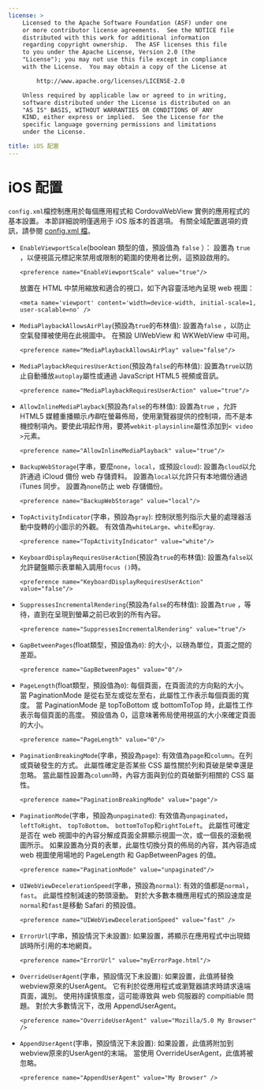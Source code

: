 ```yaml
---
license: >
    Licensed to the Apache Software Foundation (ASF) under one
    or more contributor license agreements.  See the NOTICE file
    distributed with this work for additional information
    regarding copyright ownership.  The ASF licenses this file
    to you under the Apache License, Version 2.0 (the
    "License"); you may not use this file except in compliance
    with the License.  You may obtain a copy of the License at

        http://www.apache.org/licenses/LICENSE-2.0

    Unless required by applicable law or agreed to in writing,
    software distributed under the License is distributed on an
    "AS IS" BASIS, WITHOUT WARRANTIES OR CONDITIONS OF ANY
    KIND, either express or implied.  See the License for the
    specific language governing permissions and limitations
    under the License.

title: iOS 配置
---
```


# iOS 配置

`config.xml`檔控制應用於每個應用程式和 CordovaWebView 實例的應用程式的基本設置。 本節詳細說明僅適用于 iOS 版本的首選項。 有關全域配置選項的資訊，請參閱 [config.xml 檔][1]。

 [1]: config_ref_index.md.html#The%20config.xml%20File

*   `EnableViewportScale`(boolean 類型的值，預設值為 `false` ）： 設置為 `true` ，以便視區元標記來禁用或限制的範圍的使用者比例，這預設啟用的。

        <preference name="EnableViewportScale" value="true"/>


    放置在 HTML 中禁用縮放和適合的視口，如下內容靈活地內呈現 web 視圖：

        <meta name='viewport' content='width=device-width, initial-scale=1, user-scalable=no' />


*   `MediaPlaybackAllowsAirPlay`(預設為`true`的布林值): 設置為`false` ，以防止空氣發揮被使用在此視圖中。 在預設 UIWebView 和 WKWebView 中可用。

        <preference name="MediaPlaybackAllowsAirPlay" value="false"/>


*   `MediaPlaybackRequiresUserAction`(預設為`false`的布林值): 設置為`true`以防止自動播放`autoplay`屬性或通過 JavaScript HTML5 視頻或音訊。

        <preference name="MediaPlaybackRequiresUserAction" value="true"/>


*   `AllowInlineMediaPlayback`(預設為`false`的布林值): 設置為`true` ，允許 HTML5 媒體重播顯示*內聯*在螢幕佈局，使用瀏覽器提供的控制項，而不是本機控制項內。要使此項起作用，要將`webkit-playsinline`屬性添加到`< video >`元素。

        <preference name="AllowInlineMediaPlayback" value="true"/>


*   `BackupWebStorage`(字串，要麼`none`，`local`，或預設`cloud`): 設置為`cloud`以允許通過 iCloud 備份 web 存儲資料。 設置為`local`以允許只有本地備份通過 iTunes 同步。 設置為`none`防止 web 存儲備份。

        <preference name="BackupWebStorage" value="local"/>


*   `TopActivityIndicator`(字串，預設為`gray`): 控制狀態列指示大量的處理器活動中旋轉的小圖示的外觀。 有效值為`whiteLarge`、`white`和`gray`.

        <preference name="TopActivityIndicator" value="white"/>


*   `KeyboardDisplayRequiresUserAction`(預設為`true`的布林值): 設置為`false`以允許鍵盤顯示表單輸入調用`focus ()`時。

        <preference name="KeyboardDisplayRequiresUserAction" value="false"/>


*   `SuppressesIncrementalRendering`(預設為`false`的布林值): 設置為`true` ，等待，直到在呈現到螢幕之前已收到的所有內容。

        <preference name="SuppressesIncrementalRendering" value="true"/>


*   `GapBetweenPages`(float類型，預設值為`0`): 的大小，以磅為單位，頁面之間的差距。

        <preference name="GapBetweenPages" value="0"/>


*   `PageLength`(float類型，預設值為`0`): 每個頁面，在頁面流的方向點的大小。 當 PaginationMode 是從右至左或從左至右，此屬性工作表示每個頁面的寬度。 當 PaginationMode 是 topToBottom 或 bottomToTop 時，此屬性工作表示每個頁面的高度。 預設值為 0，這意味著佈局使用視區的大小來確定頁面的大小。

        <preference name="PageLength" value="0"/>


*   `PaginationBreakingMode`(字串，預設為`page`): 有效值為`page`和`column`。在列或頁破發生的方式。 此屬性確定是否某些 CSS 屬性關於列和頁破是榮幸還是忽略。 當此屬性設置為`column`時，內容方面與到位的頁破斷列相關的 CSS 屬性。

        <preference name="PaginationBreakingMode" value="page"/>


*   `PaginationMode`(字串，預設為`unpaginated`): 有效值為`unpaginated`， `leftToRight`、 `topToBottom`、 `bottomToTop`和`rightToLeft`。 此屬性可確定是否在 web 視圖中的內容分解成頁面全屏顯示視圖一次，或一個長的滾動視圖所示。 如果設置為分頁的表單，此屬性切換分頁的佈局的內容，其內容造成 web 視圖使用場地的 PageLength 和 GapBetweenPages 的值。

        <preference name="PaginationMode" value="unpaginated"/>


*   `UIWebViewDecelerationSpeed`(字串，預設為`normal`): 有效的值都是`normal`，`fast`。 此屬性控制減速的勢頭滾動。 對於大多數本機應用程式的預設速度是`normal`和`fast`是移動 Safari 的預設值。

        <preference name="UIWebViewDecelerationSpeed" value="fast" />


*   `ErrorUrl`(字串，預設情況下未設置): 如果設置，將顯示在應用程式中出現錯誤時所引用的本地網頁。

        <preference name="ErrorUrl" value="myErrorPage.html"/>


*   `OverrideUserAgent`(字串，預設情況下未設置): 如果設置，此值將替換webview原來的UserAgent。 它有利於從應用程式或瀏覽器請求時請求遠端頁面，識別。 使用持謹慎態度，這可能導致與 web 伺服器的 compitiable 問題。 對於大多數情況下，改用 AppendUserAgent。

        <preference name="OverrideUserAgent" value="Mozilla/5.0 My Browser" />


*   `AppendUserAgent`(字串，預設情況下未設置): 如果設置，此值將附加到 webview原來的UserAgent的末端。 當使用 OverrideUserAgent，此值將被忽略。

        <preference name="AppendUserAgent" value="My Browser" />

